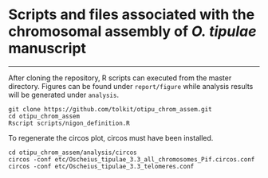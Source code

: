 # Scripts and files associated with the chromosomal assembly of _O. tipulae_ manuscript
---

After cloning the repository, R scripts can executed from the master directory.
Figures can be found under `report/figure` while analysis results will be generated under `analysis`.

```
git clone https://github.com/tolkit/otipu_chrom_assem.git
cd otipu_chrom_assem
Rscript scripts/nigon_definition.R
```

To regenerate the circos plot, circos must have been installed.

```
cd otipu_chrom_assem/analysis/circos
circos -conf etc/Oscheius_tipulae_3.3_all_chromosomes_Pif.circos.conf
circos -conf etc/Oscheius_tipulae_3.3_telomeres.conf
```
